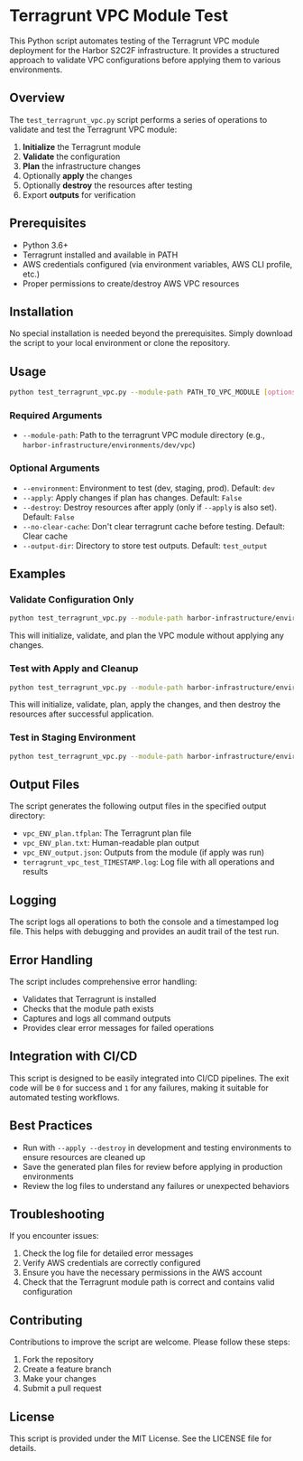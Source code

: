 # Terragrunt VPC Module Test

This Python script automates testing of the Terragrunt VPC module deployment for the Harbor S2C2F infrastructure. It provides a structured approach to validate VPC configurations before applying them to various environments.

## Overview

The `test_terragrunt_vpc.py` script performs a series of operations to validate and test the Terragrunt VPC module:

1. **Initialize** the Terragrunt module
2. **Validate** the configuration
3. **Plan** the infrastructure changes
4. Optionally **apply** the changes
5. Optionally **destroy** the resources after testing
6. Export **outputs** for verification

## Prerequisites

- Python 3.6+
- Terragrunt installed and available in PATH
- AWS credentials configured (via environment variables, AWS CLI profile, etc.)
- Proper permissions to create/destroy AWS VPC resources

## Installation

No special installation is needed beyond the prerequisites. Simply download the script to your local environment or clone the repository.

## Usage

```bash
python test_terragrunt_vpc.py --module-path PATH_TO_VPC_MODULE [options]
```

### Required Arguments

- `--module-path`: Path to the terragrunt VPC module directory (e.g., `harbor-infrastructure/environments/dev/vpc`)

### Optional Arguments

- `--environment`: Environment to test (dev, staging, prod). Default: `dev`
- `--apply`: Apply changes if plan has changes. Default: `False`
- `--destroy`: Destroy resources after apply (only if `--apply` is also set). Default: `False`
- `--no-clear-cache`: Don't clear terragrunt cache before testing. Default: Clear cache
- `--output-dir`: Directory to store test outputs. Default: `test_output`

## Examples

### Validate Configuration Only

```bash
python test_terragrunt_vpc.py --module-path harbor-infrastructure/environments/dev/vpc
```

This will initialize, validate, and plan the VPC module without applying any changes.

### Test with Apply and Cleanup

```bash
python test_terragrunt_vpc.py --module-path harbor-infrastructure/environments/dev/vpc --apply --destroy
```

This will initialize, validate, plan, apply the changes, and then destroy the resources after successful application.

### Test in Staging Environment

```bash
python test_terragrunt_vpc.py --module-path harbor-infrastructure/environments/staging/vpc --environment staging
```

## Output Files

The script generates the following output files in the specified output directory:

- `vpc_ENV_plan.tfplan`: The Terragrunt plan file
- `vpc_ENV_plan.txt`: Human-readable plan output
- `vpc_ENV_output.json`: Outputs from the module (if apply was run)
- `terragrunt_vpc_test_TIMESTAMP.log`: Log file with all operations and results

## Logging

The script logs all operations to both the console and a timestamped log file. This helps with debugging and provides an audit trail of the test run.

## Error Handling

The script includes comprehensive error handling:

- Validates that Terragrunt is installed
- Checks that the module path exists
- Captures and logs all command outputs
- Provides clear error messages for failed operations

## Integration with CI/CD

This script is designed to be easily integrated into CI/CD pipelines. The exit code will be `0` for success and `1` for any failures, making it suitable for automated testing workflows.

## Best Practices

- Run with `--apply --destroy` in development and testing environments to ensure resources are cleaned up
- Save the generated plan files for review before applying in production environments
- Review the log files to understand any failures or unexpected behaviors

## Troubleshooting

If you encounter issues:

1. Check the log file for detailed error messages
2. Verify AWS credentials are correctly configured
3. Ensure you have the necessary permissions in the AWS account
4. Check that the Terragrunt module path is correct and contains valid configuration

## Contributing

Contributions to improve the script are welcome. Please follow these steps:

1. Fork the repository
2. Create a feature branch
3. Make your changes
4. Submit a pull request

## License

This script is provided under the MIT License. See the LICENSE file for details.